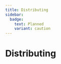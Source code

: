 ```yaml
---
title: Distributing
sidebar:
  badge:
    text: Planned
    variant: caution
---
```


# Distributing
